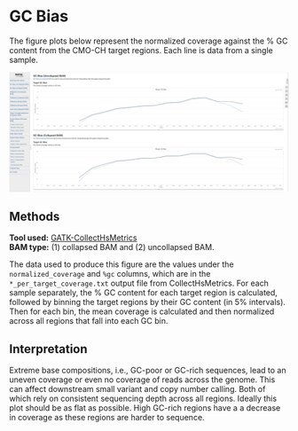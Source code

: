 # GC Bias

The figure plots below represent the normalized coverage against the % GC content from the CMO-CH target regions. Each line is data from a single sample.

![](<../../.gitbook/assets/iScreen Shoter - 2022-07-21 122859.982.png>)

## Methods

**Tool used:** [GATK-CollectHsMetrics](https://gatk.broadinstitute.org/hc/en-us/articles/360036856051-CollectHsMetrics-Picard-)\
&#x20;**BAM type:** (1) collapsed BAM and (2) uncollapsed BAM.

The data used to produce this figure are the values under the `normalized_coverage` and `%gc` columns, which are in the `*_per_target_coverage.txt` output file from CollectHsMetrics. For each sample separately, the % GC content for each target region is calculated, followed by binning the target regions by their GC content (in 5% intervals). Then for each bin, the mean coverage is calculated and then normalized across all regions that fall into each GC bin.

## Interpretation

Extreme base compositions, i.e., GC-poor or GC-rich sequences, lead to an uneven coverage or even no coverage of reads across the genome. This can affect downstream small variant and copy number calling. Both of which rely on consistent sequencing depth across all regions. Ideally this plot should be as flat as possible. High GC-rich regions have a a decrease in coverage as these regions are harder to sequence.
